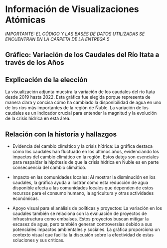 # Información de Visualizaciones Atómicas

*IMPORTANTE: EL CÓDIGO Y LAS BASES DE DATOS UTILIZADAS SE ENCUENTRAN EN LA CARPETA DE LA ENTREGA 5*

## Gráfico: Variación de los Caudales del Río Itata a través de los Años

## Explicación de la elección
La visualización adjunta muestra la variación de los caudales del río Itata desde 2019 hasta 2022. Esta gráfica fue elegida porque representa de manera clara y concisa cómo ha cambiado la disponibilidad de agua en uno de los ríos más importantes de la región de Ñuble. La variación de los caudales es un indicador crucial para entender la magnitud y la evolución de la crisis hídrica en esta área.

## Relación con la historia y hallazgos
- Evidencia del cambio climático y la crisis hídrica:
La gráfica destaca cómo los caudales han fluctuado en los últimos años, evidenciando los impactos del cambio climático en la región. Estos datos son esenciales para respaldar la hipótesis de que la crisis hídrica en Ñuble es en parte consecuencia del cambio climático.

- Impacto en las comunidades locales:
Al mostrar la disminución en los caudales, la gráfica ayuda a ilustrar cómo esta reducción de agua disponible afecta a las comunidades locales que dependen de estos recursos para el consumo humano, la agricultura y otras actividades económicas.

- Apoyo visual para el análisis de políticas y proyectos:
La variación en los caudales también se relaciona con la evaluación de proyectos de infraestructura como embalses. Estos proyectos buscan mitigar la escasez de agua, pero también generan controversias debido a sus potenciales impactos ambientales y sociales. La gráfica proporciona un contexto visual que facilita la discusión sobre la efectividad de estas soluciones y sus críticas.








